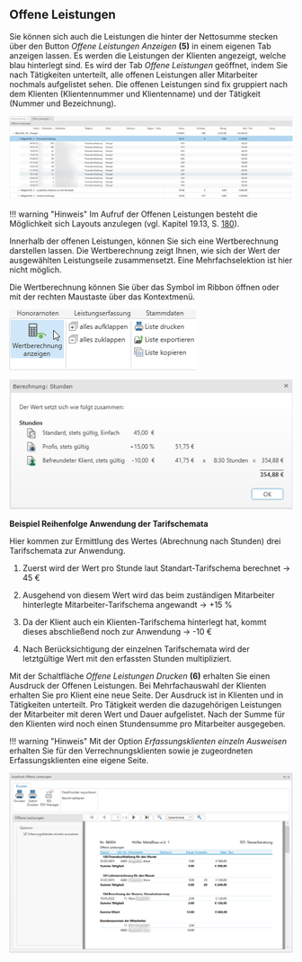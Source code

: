 ## Offene Leistungen

Sie können sich auch die Leistungen die hinter der Nettosumme stecken
über den Button *Offene Leistungen Anzeigen* **(5)** in einem eigenen
Tab anzeigen lassen. Es werden die Leistungen der Klienten angezeigt,
welche blau hinterlegt sind. Es wird der Tab *Offene Leistungen*
geöffnet, indem Sie nach Tätigkeiten unterteilt, alle offenen Leistungen
aller Mitarbeiter nochmals aufgelistet sehen. Die offenen Leistungen
sind fix gruppiert nach dem Klienten (Klientennummer und Klientenname)
und der Tätigkeit (Nummer und Bezeichnung).


![](<img/image175.png>)

!!! warning "Hinweis"
    Im Aufruf der Offenen Leistungen besteht die Möglichkeit sich Layouts
    anzulegen (vgl. Kapitel 19.13, S. [180](#speicherbare-layouts)).

Innerhalb der offenen Leistungen, können Sie sich eine Wertberechnung
darstellen lassen. Die Wertberechnung zeigt Ihnen, wie sich der Wert der
ausgewählten Leistungseile zusammensetzt. Eine Mehrfachselektion ist
hier nicht möglich.

Die Wertberechnung können Sie über das Symbol im Ribbon öffnen oder mit
der rechten Maustaste über das Kontextmenü.


![](<img/image176.png>)



![](<img/image177.png>)

**Beispiel Reihenfolge Anwendung der Tarifschemata**

Hier kommen zur Ermittlung des Wertes (Abrechnung nach Stunden) drei
Tarifschemata zur Anwendung.

1.  Zuerst wird der Wert pro Stunde laut Standart-Tarifschema berechnet
    -&gt; 45 €

2.  Ausgehend von diesem Wert wird das beim zuständigen Mitarbeiter
    hinterlegte Mitarbeiter-Tarifschema angewandt -&gt; +15 %

3.  Da der Klient auch ein Klienten-Tarifschema hinterlegt hat, kommt
    dieses abschließend noch zur Anwendung -&gt; -10 €

4.  Nach Berücksichtigung der einzelnen Tarifschemata wird der
    letztgültige Wert mit den erfassten Stunden multipliziert.

Mit der Schaltfläche *Offene Leistungen Drucken* **(6)** erhalten Sie
einen Ausdruck der Offenen Leistungen. Bei Mehrfachauswahl der Klienten
erhalten Sie pro Klient eine neue Seite. Der Ausdruck ist in Klienten
und in Tätigkeiten unterteilt. Pro Tätigkeit werden die dazugehörigen
Leistungen der Mitarbeiter mit deren Wert und Dauer aufgelistet. Nach
der Summe für den Klienten wird noch einen Stundensumme pro Mitarbeiter
ausgegeben.

!!! warning "Hinweis"
    Mit der Option *Erfassungsklienten einzeln Ausweisen* erhalten Sie für
    den Verrechnungsklienten sowie je zugeordneten Erfassungsklienten eine
    eigene Seite.



![](<img/image178.png>)